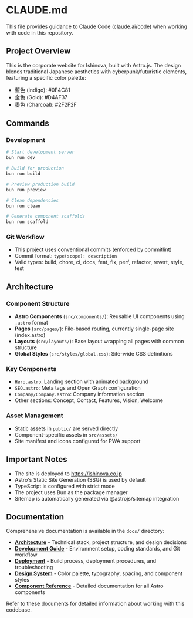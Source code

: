 # CLAUDE.md

This file provides guidance to Claude Code (claude.ai/code) when working with code in this repository.

## Project Overview

This is the corporate website for Ishinova, built with Astro.js. The design blends traditional Japanese aesthetics with cyberpunk/futuristic elements, featuring a specific color palette:
- 藍色 (Indigo): #0F4C81
- 金色 (Gold): #D4AF37
- 墨色 (Charcoal): #2F2F2F

## Commands

### Development
```bash
# Start development server
bun run dev

# Build for production
bun run build

# Preview production build
bun run preview

# Clean dependencies
bun run clean

# Generate component scaffolds
bun run scaffold
```

### Git Workflow
- This project uses conventional commits (enforced by commitlint)
- Commit format: `type(scope): description`
- Valid types: build, chore, ci, docs, feat, fix, perf, refactor, revert, style, test

## Architecture

### Component Structure
- **Astro Components** (`src/components/`): Reusable UI components using `.astro` format
- **Pages** (`src/pages/`): File-based routing, currently single-page site (index.astro)
- **Layouts** (`src/layouts/`): Base layout wrapping all pages with common structure
- **Global Styles** (`src/styles/global.css`): Site-wide CSS definitions

### Key Components
- `Hero.astro`: Landing section with animated background
- `SEO.astro`: Meta tags and Open Graph configuration
- `Company/Company.astro`: Company information section
- Other sections: Concept, Contact, Features, Vision, Welcome

### Asset Management
- Static assets in `public/` are served directly
- Component-specific assets in `src/assets/`
- Site manifest and icons configured for PWA support

## Important Notes

- The site is deployed to https://ishinova.co.jp
- Astro's Static Site Generation (SSG) is used by default
- TypeScript is configured with strict mode
- The project uses Bun as the package manager
- Sitemap is automatically generated via @astrojs/sitemap integration

## Documentation

Comprehensive documentation is available in the `docs/` directory:

- **[Architecture](./docs/architecture.md)** - Technical stack, project structure, and design decisions
- **[Development Guide](./docs/development.md)** - Environment setup, coding standards, and Git workflow
- **[Deployment](./docs/deployment.md)** - Build process, deployment procedures, and troubleshooting
- **[Design System](./docs/design-system.md)** - Color palette, typography, spacing, and component styles
- **[Component Reference](./docs/components.md)** - Detailed documentation for all Astro components

Refer to these documents for detailed information about working with this codebase.